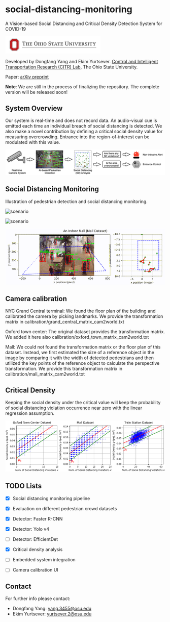 # social-distancing-monitoring
A Vision-based Social Distancing and Critical Density Detection System for COVID-19

<img src="images/osu-logo.jpg" width="300">

Developed by Dongfang Yang and Ekim Yurtsever.
[Control and Intelligent Transportation Research (CITR) Lab](http://citr.osu.edu/), The Ohio State University.

Paper: [arXiv preprint](https://arxiv.org/abs/2007.03578)

**Note**: We are still in the process of finalizing the repository. The complete version will be released soon!

## System Overview

Our system is real-time and does not record data. An audio-visual cue is emitted each time an individual breach of social distancing is detected. We also make a novel contribution by defining a critical social density value for measuring overcrowding. Entrance into the region-of-interest can be modulated with this value.

![scenario](images/overview.png)

## Social Distancing Monitoring

Illustration of pedestrian detection and social distancing monitoring.

![scenario](images/grand_central.gif)

![scenario](images/oxford.gif)

![scenario](images/mall.gif)

## Camera calibration

NYC Grand Central terminal: We found the floor plan of the building and calibrated the camera by picking landmarks. We provide the transformation matrix in 
calibration/grand_central_matrix_cam2world.txt

Oxford town center: The original dataset provides the transformation matrix. We added it here also calibration/oxford_town_matrix_cam2world.txt

Mall: We could not found the transformation matrix or the floor plan of this dataset. Instead, we first estimated the size of a reference object in the image by comparing it with the width of detected  pedestrians  and  then  utilized  the  key  points  of  the reference object to calculate the perspective transformation. We provide this transformation matrix in calibration/mall_matrix_cam2world.txt

## Critical Density

Keeping the social density under the critical value will keep the probability of social distancing violation occurrence near zero with the linear regression assumption.

![scenario](images/critical_density.png)


## TODO Lists

- [x] Social distancing monitoring pipeline
- [x] Evaluation on different pedestrian crowd datasets
- [x] Detector: Faster R-CNN
- [x] Detector: Yolo v4
- [ ] Detector: EfficientDet
- [x] Critical density analysis
- [ ] Embedded system integration
- [ ] Camera calibration UI



<!-- ## Getting Started

(1) Download the video datasets:
   - Oxford Town Center Dataset: [Download](http://www.robots.ox.ac.uk/ActiveVision/Research/Projects/2009bbenfold_headpose/Datasets/TownCentreXVID.avi)
   - Mall Dataset
   - Grand Central Train Station Dataset:

(2) Put the dataset videos into `datasets` folder.

(3) Run `main.py` script.


## Issues
- [ ] Faster/Mask RCNN performs bad on grand central datasets: they cannot detect all pedestrians with a score threshold of 0.7.
  - Planning to try Yolo-v4 and EfficientDet
- [ ] Mall dataset only provides individual frames. They claim that the FPS is less than 2, but do not indicate the exact FPS, so I assume the FPS is just 1 FPS -->

## Contact

For further info please contact:
- Dongfang Yang: yang.3455@osu.edu
- Ekim Yurtsever: yurtsever.2@osu.edu
